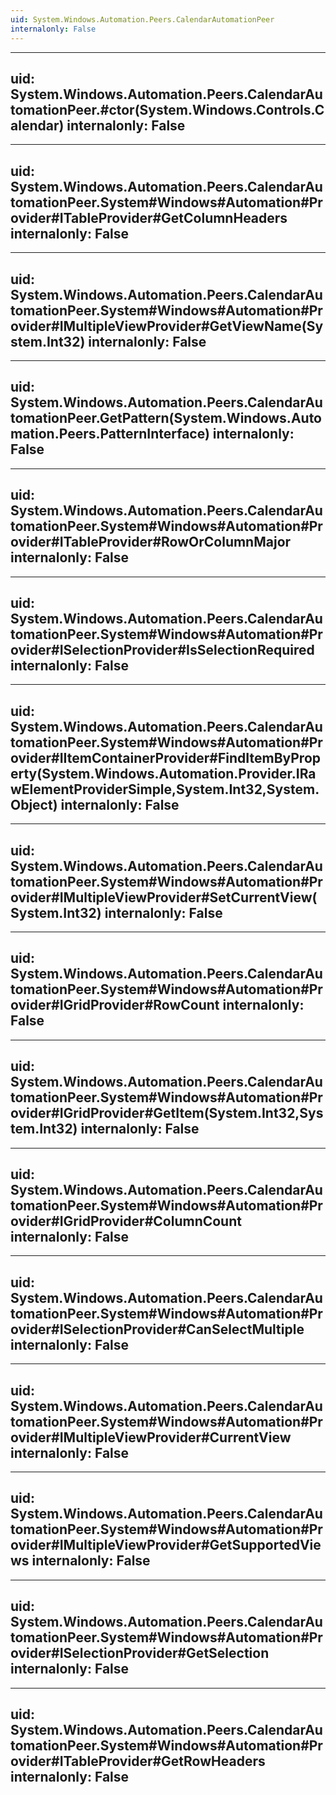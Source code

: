 ```yaml
---
uid: System.Windows.Automation.Peers.CalendarAutomationPeer
internalonly: False
---
```


---
uid: System.Windows.Automation.Peers.CalendarAutomationPeer.#ctor(System.Windows.Controls.Calendar)
internalonly: False
---

---
uid: System.Windows.Automation.Peers.CalendarAutomationPeer.System#Windows#Automation#Provider#ITableProvider#GetColumnHeaders
internalonly: False
---

---
uid: System.Windows.Automation.Peers.CalendarAutomationPeer.System#Windows#Automation#Provider#IMultipleViewProvider#GetViewName(System.Int32)
internalonly: False
---

---
uid: System.Windows.Automation.Peers.CalendarAutomationPeer.GetPattern(System.Windows.Automation.Peers.PatternInterface)
internalonly: False
---

---
uid: System.Windows.Automation.Peers.CalendarAutomationPeer.System#Windows#Automation#Provider#ITableProvider#RowOrColumnMajor
internalonly: False
---

---
uid: System.Windows.Automation.Peers.CalendarAutomationPeer.System#Windows#Automation#Provider#ISelectionProvider#IsSelectionRequired
internalonly: False
---

---
uid: System.Windows.Automation.Peers.CalendarAutomationPeer.System#Windows#Automation#Provider#IItemContainerProvider#FindItemByProperty(System.Windows.Automation.Provider.IRawElementProviderSimple,System.Int32,System.Object)
internalonly: False
---

---
uid: System.Windows.Automation.Peers.CalendarAutomationPeer.System#Windows#Automation#Provider#IMultipleViewProvider#SetCurrentView(System.Int32)
internalonly: False
---

---
uid: System.Windows.Automation.Peers.CalendarAutomationPeer.System#Windows#Automation#Provider#IGridProvider#RowCount
internalonly: False
---

---
uid: System.Windows.Automation.Peers.CalendarAutomationPeer.System#Windows#Automation#Provider#IGridProvider#GetItem(System.Int32,System.Int32)
internalonly: False
---

---
uid: System.Windows.Automation.Peers.CalendarAutomationPeer.System#Windows#Automation#Provider#IGridProvider#ColumnCount
internalonly: False
---

---
uid: System.Windows.Automation.Peers.CalendarAutomationPeer.System#Windows#Automation#Provider#ISelectionProvider#CanSelectMultiple
internalonly: False
---

---
uid: System.Windows.Automation.Peers.CalendarAutomationPeer.System#Windows#Automation#Provider#IMultipleViewProvider#CurrentView
internalonly: False
---

---
uid: System.Windows.Automation.Peers.CalendarAutomationPeer.System#Windows#Automation#Provider#IMultipleViewProvider#GetSupportedViews
internalonly: False
---

---
uid: System.Windows.Automation.Peers.CalendarAutomationPeer.System#Windows#Automation#Provider#ISelectionProvider#GetSelection
internalonly: False
---

---
uid: System.Windows.Automation.Peers.CalendarAutomationPeer.System#Windows#Automation#Provider#ITableProvider#GetRowHeaders
internalonly: False
---
